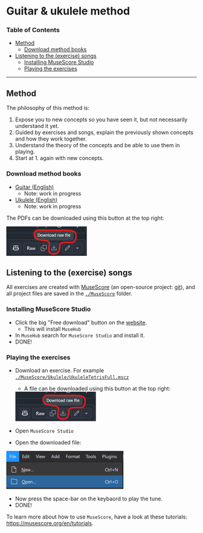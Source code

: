 # Guitar & ukulele method

### Table of Contents
- [Method](#method)
    - [Download method books](#download-method-books)
- [Listening to the (exercise) songs](#listening-to-the-exercise-songs)
    - [Installing MuseScore Studio](#installing-musescore-studio)
    - [Playing the exercises](#playing-the-exercises)

---

## Method

The philosophy of this method is:
1. Expose you to new concepts so you have seen it, but not necessarily understand it yet.
2. Guided by exercises and songs, explain the previously shown concepts and how they work together.
3. Understand the theory of the concepts and be able to use them in playing.
4. Start at 1. again with new concepts.

### Download method books
- [Guitar (English)](./MethodBooks/GuitarMethod_EN/GuitarMethod_EN.pdf)
    - Note: work in progress
- [Ukulele (English)](./MethodBooks/UkuleleMethod_EN/UkuleleMethod_EN.pdf)
    - Note: work in progress

The PDFs can be downloaded using this button at the top right:
    
<img src="Images/GitDownloadFile.png">

## Listening to the (exercise) songs
All exercises are created with [MuseScore](https://musescore.org/en) (an open-source project: [git](https://github.com/musescore/MuseScore)), and all project files are saved in the [`./MuseScore`](./MuseScore/) folder.

### Installing MuseScore Studio
- Click the big "Free download" button on the [website](https://musescore.org/en).
    - This will install `MuseHub`
- In `MuseHub` search for `MuseScore Studio` and install it.
- DONE!

### Playing the exercises

- Download an exercise. For example [`./MuseScore/Ukulele/UkuleleTetrisFull.mscz`](./MuseScore/Ukulele/UkuleleTetrisFull.mscz)
    - A file can be downloaded using this button at the top right:
    
    <img src="Images/GitDownloadFile.png">

- Open `MuseScore Studio`
- Open the downloaded file:

<img src="Images/MuseScoreOpenProject.png">

- Now press the space-bar on the keybaord to play the tune.
- DONE!

To learn more about how to use `MuseScore`, have a look at these tutorials: https://musescore.org/en/tutorials.